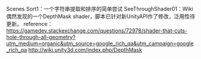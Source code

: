 Scenes Sort1：一个字符串提取和排序的简单尝试
       SeeThroughShader01：Wiki偶然发现的一个DepthMask shader，脚本已针对新UnityAPI作了修改，泛用性待更新。
                reference：https://gamedev.stackexchange.com/questions/72978/shader-that-cuts-hole-through-all-geometry?utm_medium=organic&utm_source=google_rich_qa&utm_campaign=google_rich_qa
                           http://wiki.unity3d.com/index.php/DepthMask